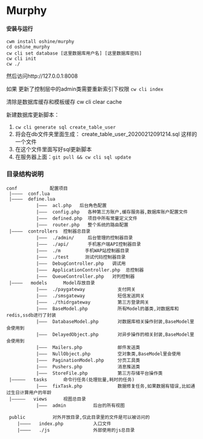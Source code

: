 # Murphy

#### 安装与运行
```
cwm install oshine/murphy
cd oshine_murphy
cw cli set database [这里数据库用户名] [这里数据库密码]
cw cli init
cw ./
```

然后访问http://127.0.0.1:8008


如果 更新了控制层中的admin类需要重新索引下权限
`cw cli index`

清除是数据库缓存和模板缓存
cw cli clear cache

新建数据库更新脚本：

1.  `cw cli generate sql create_table_user`
2.  将会在db文件夹里面生成： create_table_user_20200212091214.sql 这样的一个文件
3.  在这个文件里面写好sql更新脚本
4.  在服务器上面：`git pull && cw cli sql update`

### 目录结构说明
```
conf            配置项目
 |————  conf.lua   
 |————  define.lua  
           |———  acl.php   后台角色配置
           |———  config.php   各种第三方账户,缓存服务器,数据库账户配置文件
           |———  defined.php  项目中所有常量定义文件
           |———  router.php   整个系统的路由配置
 |————  controllers  控制器总目录
           |———  ./admin/     后台管理的控制器目录
           |———  ./api/       手机客户端API控制器目录
           |———  ./m         手机WAP站控制器目录
           |———  ./test      测试代码控制器目录
           |———  DebugController.php   调试用
           |———  ApplicationController.php  总控制器
           |———  QueueController.php   对列控制器
 |————   models      Model存放目录
           |———  ./paygateway            支付网关
           |———  ./smsgateway            短信发送网关
           |———  ./thidrgateway          第三方登录网关
           |———  BaseModel.php           所有Model的基类,对数据库和redis,ssdb进行了封装
           |———  DatabaseModel.php       对数据库相关操作封装,BaseModel里会使用到
           |———  DelayedObject.php       对异步操作的相关封装,BaseModel里会使用到
           |———  Mailers.php             邮件发送类
           |———  NullObject.php          空对象类,BaseModel里会使用
           |———  PaginationModel.php     分页工具类
           |———  Pushers.php             消息推送类
           |———  StoreFile.php           第三方存储平台操作类
 |—————   tasks      命令行任务(处理批量,耗时的任务)
           |———  fixTask.php             数据修复任务,如果数据有错误,比如通过生日计算用户的年龄
 |—————   views      视图总目录
           |———  admin          后台的所有视图

 public          对外开放目录,仅此目录里的文件是可以被访问的
    |————   index.php           入口文件
    |————   ./js                外部使用的js总目录
```